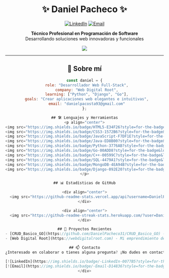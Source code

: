 <div align="center">
  
  # ✨ Daniel Pacheco ✨
  
  [![LinkedIn](https://img.shields.io/badge/LinkedIn-daniel--pacheco--31-0A66C2?style=for-the-badge&logo=linkedin&logoColor=white)](https://linkedin.com/in/daniel-pacheco-31)
  [![Email](https://img.shields.io/badge/Email-danielpacosta93@gmail.com-EA4335?style=for-the-badge&logo=gmail&logoColor=white)](mailto:danielpacosta93@gmail.com)
  
  <p>
    <strong>Técnico Profesional en Programación de Software</strong><br>
    Desarrollando soluciones web innovadoras y funcionales
  </p>
  
  <img src="https://profile-counter.glitch.me/DanielPacheco31/count.svg"/>


---

## 💫 Sobre mí

```javascript
const daniel = {
  role: "Desarrollador Web Full-Stack",
  company: "Web Digital Root",
  learning: ["Python", "Django", "Go"],
  goals: "Crear aplicaciones web elegantes e intuitivas",
  email: "danielpacosta93@gmail.com"
};

## 🛠️ Lenguajes y Herramientas
<p align="center">
<img src="https://img.shields.io/badge/HTML5-E34F26?style=for-the-badge&logo=html5&logoColor=white" alt="HTML5" />
<img src="https://img.shields.io/badge/CSS3-1572B6?style=for-the-badge&logo=css3&logoColor=white" alt="CSS3" />
<img src="https://img.shields.io/badge/JavaScript-F7DF1E?style=for-the-badge&logo=javascript&logoColor=black" alt="JavaScript" />
<img src="https://img.shields.io/badge/Java-ED8B00?style=for-the-badge&logo=openjdk&logoColor=white" alt="Java" />
<img src="https://img.shields.io/badge/Python-3776AB?style=for-the-badge&logo=python&logoColor=white" alt="Python" />
<img src="https://img.shields.io/badge/Go-00ADD8?style=for-the-badge&logo=go&logoColor=white" alt="Go" />
<img src="https://img.shields.io/badge/C++-00599C?style=for-the-badge&logo=cplusplus&logoColor=white" alt="C++" />
<img src="https://img.shields.io/badge/SQL-4479A1?style=for-the-badge&logo=mysql&logoColor=white" alt="SQL" />
<img src="https://img.shields.io/badge/MongoDB-4EA94B?style=for-the-badge&logo=mongodb&logoColor=white" alt="MongoDB" />
<img src="https://img.shields.io/badge/Django-092E20?style=for-the-badge&logo=django&logoColor=white" alt="Django" />
</p>

## 📊 Estadísticas de GitHub

<div align="center">
  <img src="https://github-readme-stats.vercel.app/api?username=DanielPacheco31&show_icons=true&theme=radical" alt="GitHub Stats" />
</div>

<div align="center">
  <img src="https://github-readme-streak-stats.herokuapp.com/?user=DanielPacheco31&theme=radical" alt="GitHub Streak" />
</div>

## 📝 Proyectos Recientes
- [CRUD_Basico_GO](https://github.com/DanielPacheco31/CRUD_Basico_GO) - Implementación básica de un CRUD en Go
- [Web Digital Root](https://webdigitalroot.com) - Mi emprendimiento de desarrollo web y soluciones digitales

## 📫 Contacto
¿Interesado en colaborar o tienes alguna pregunta? ¡No dudes en contactarme!

[![LinkedIn](https://img.shields.io/badge/-LinkedIn-0077B5?style=for-the-badge&logo=Linkedin&logoColor=white)](https://linkedin.com/in/daniel-pacheco-31)
[![Email](https://img.shields.io/badge/-Email-D14836?style=for-the-badge&logo=Gmail&logoColor=white)](mailto:danielpacosta93@gmail.com)
</div>
